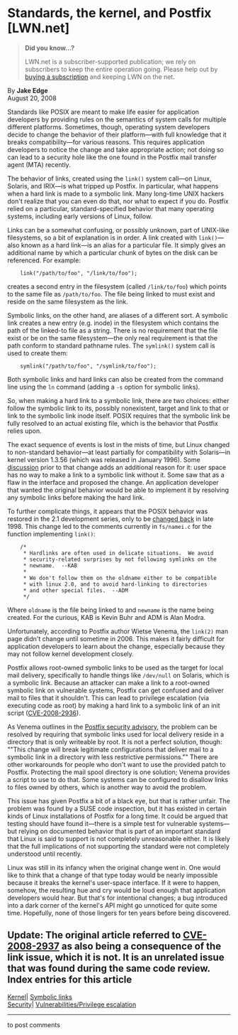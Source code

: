 # Standards, the kernel, and Postfix [LWN.net]

> **Did you know...?**
> 
> LWN.net is a subscriber-supported publication; we rely on subscribers to keep the entire operation going. Please help out by [buying a subscription](/Promo/nst-nag4/subscribe) and keeping LWN on the net. 

By **Jake Edge**  
August 20, 2008 

Standards like POSIX are meant to make life easier for application developers by providing rules on the semantics of system calls for multiple different platforms. Sometimes, though, operating system developers decide to change the behavior of their platform—with full knowledge that it breaks compatibility—for various reasons. This requires application developers to notice the change and take appropriate action; not doing so can lead to a security hole like the one found in the Postfix mail transfer agent (MTA) recently. 

The behavior of links, created using the `link()` system call—on Linux, Solaris, and IRIX—is what tripped up Postfix. In particular, what happens when a hard link is made to a symbolic link. Many long-time UNIX hackers don't realize that you can even do that, nor what to expect if you do. Postfix relied on a particular, standard-specified behavior that many operating systems, including early versions of Linux, follow. 

Links can be a somewhat confusing, or possibly unknown, part of UNIX-like filesystems, so a bit of explanation is in order. A link created with `link()`—also known as a hard link—is an alias for a particular file. It simply gives an additional name by which a particular chunk of bytes on the disk can be referenced. For example: 
    
    
        link("/path/to/foo", "/link/to/foo");
    

creates a second entry in the filesystem (called `/link/to/foo`) which points to the same file as `/path/to/foo`. The file being linked to must exist and reside on the same filesystem as the link. 

Symbolic links, on the other hand, are aliases of a different sort. A symbolic link creates a new entry (e.g. inode) in the filesystem which contains the path of the linked-to file as a string. There is no requirement that the file exist or be on the same filesystem—the only real requirement is that the path conform to standard pathname rules. The `symlink()` system call is used to create them: 
    
    
        symlink("/path/to/foo", "/symlink/to/foo");
    

Both symbolic links and hard links can also be created from the command line using the `ln` command (adding a `-s` option for symbolic links). 

So, when making a hard link to a symbolic link, there are two choices: either follow the symbolic link to its, possibly nonexistent, target and link to that or link to the symbolic link inode itself. POSIX requires that the symbolic link be fully resolved to an actual existing file, which is the behavior that Postfix relies upon. 

The exact sequence of events is lost in the mists of time, but Linux changed to non-standard behavior—at least partially for compatibility with Solaris—in kernel version 1.3.56 (which was released in January 1996). Some [discussion](
http://groups.google.com/group/comp.os.linux.development.system/msg/7b3eadf132e67190?) prior to that change adds an additional reason for it: user space has no way to make a link to a symbolic link without it. Some saw that as a flaw in the interface and proposed the change. An application developer that wanted the original behavior would be able to implement it by resolving any symbolic links before making the hard link. 

To further complicate things, it appears that the POSIX behavior was restored in the 2.1 development series, only to be [changed back](http://lkml.org/lkml/1998/9/10/4) in late 1998. This change led to the comments currently in `fs/namei.c` for the function implementing `link()`: 
    
    
        /*
         * Hardlinks are often used in delicate situations.  We avoid
         * security-related surprises by not following symlinks on the
         * newname.  --KAB
         *
         * We don't follow them on the oldname either to be compatible
         * with linux 2.0, and to avoid hard-linking to directories
         * and other special files.  --ADM
         */
    

Where `oldname` is the file being linked to and `newname` is the name being created. For the curious, KAB is Kevin Buhr and ADM is Alan Modra. 

Unfortunately, according to Postfix author Wietse Venema, the `link(2)` man page didn't change until sometime in 2006. This makes it fairly difficult for application developers to learn about the change, especially because they may not follow kernel development closely. 

Postfix allows root-owned symbolic links to be used as the target for local mail delivery, specifically to handle things like `/dev/null` on Solaris, which is a symbolic link. Because an attacker can make a link to a root-owned symbolic link on vulnerable systems, Postfix can get confused and deliver mail to files that it shouldn't. This can lead to privilege escalation (via executing code as root) by making a hard link to a symbolic link of an init script ([CVE-2008-2936](http://nvd.nist.gov/nvd.cfm?cvename=CVE-2008-2936)). 

As Venema outlines in the [Postfix security advisory](http://archives.neohapsis.com/archives/postfix/2008-08/0392.html), the problem can be resolved by requiring that symbolic links used for local delivery reside in a directory that is only writeable by root. It is not a perfect solution, though: ""This change will break legitimate configurations that deliver mail to a symbolic link in a directory with less restrictive permissions."" There are other workarounds for people who don't want to use the provided patch to Postfix. Protecting the mail spool directory is one solution; Venema provides a script to use to do that. Some systems can be configured to disallow links to files owned by others, which is another way to avoid the problem. 

This issue has given Postfix a bit of a black eye, but that is rather unfair. The problem was found by a SUSE code inspection, but it has existed in certain kinds of Linux installations of Postfix for a long time. It could be argued that testing should have found it—there is a simple test for vulnerable systems—but relying on documented behavior that is part of an important standard that Linux is said to support is not completely unreasonable either. It is likely that the full implications of not supporting the standard were not completely understood until recently. 

Linux was still in its infancy when the original change went in. One would like to think that a change of that type today would be nearly impossible because it breaks the kernel's user-space interface. If it were to happen, somehow, the resulting hue and cry would be loud enough that application developers would hear. But that's for intentional changes; a bug introduced into a dark corner of the kernel's API might go unnoticed for quite some time. Hopefully, none of those lingers for ten years before being discovered. 

**Update:** The original article referred to [CVE-2008-2937](http://nvd.nist.gov/nvd.cfm?cvename=CVE-2008-2937) as also being a consequence of the link issue, which it is not. It is an unrelated issue that was found during the same code review.  
Index entries for this article  
---  
[Kernel](/Kernel/Index)| [Symbolic links](/Kernel/Index#Symbolic_links)  
[Security](/Security/Index/)| [Vulnerabilities/Privilege escalation](/Security/Index/#Vulnerabilities-Privilege_escalation)  
  


* * *

to post comments 
